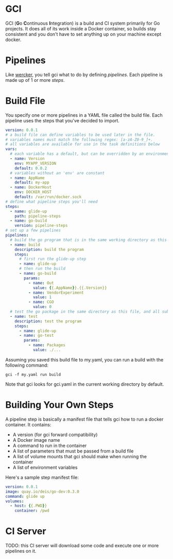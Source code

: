 # GCI

GCI (**G**o **C**ontinuous **I**ntegration) is a build and CI system primarily for Go projects. It does all of its work inside a Docker container, so builds stay consistent and you don't have to set anything up on your machine except docker.

# Pipelines

Like [wercker](http://wercker.com), you tell gci what to do by defining _pipelines_. Each pipeline is made up of 1 or more _steps_.

# Build File

You specify one or more pipelines in a YAML file called the build file. Each pipeline uses the steps that you've decided to import.

```yaml
version: 0.0.1
# a build file can define variables to be used later in the file.
# variables names must match the following regex: [a-zA-Z0-9_]+.
# all variables are available for use in the task definitions below
vars:
  # each variable has a default, but can be overridden by an environment variable
  - name: Version
    env: MYAPP_VERSION
    default: 0.0.2
  # variables without an 'env' are constant
  - name: AppName
    default: my-app
  - name: DockerHost
    env: DOCKER_HOST
    default: /var/run/docker.sock
# define what pipeline steps you'll need
steps:
  - name: glide-up
    path: pipeline-steps
  - name: go-build
    version: pipeline-steps
# set up a few pipelines
pipelines:
  # build the go program that is in the same working directory as this file
  - name: build
    description: build the program
    steps:
      # first run the glide-up step
      - name: glide-up
      # then run the build
      - name: go-build
        params:
          - name: Out
            value: {{.AppName}}.{{.Version}}
          - name: VendorExperiment
            value: 1
          - name: CGO
            value: 0
  # test the go package in the same directory as this file, and all sub packages from here too
  - name: test  
    description: test the program
    steps:
      - name: glide-up
      - name: go-test
        params:
          - name: Packages
            value: ./...
```

Assuming you saved this build file to my.yaml, you can run a build with the following command:

```console
gci -f my.yaml run build
```

Note that gci looks for gci.yaml in the current working directory by default.


# Building Your Own Steps

A pipeline step is basically a manifest file that tells gci how to run a docker container. It contains:

- A version (for gci forward compatibility)
- A Docker image name
- A command to run in the container
- A list of parameters that must be passed from a build file
- A list of volume mounts that gci should make when running the container
- A list of environment variables

Here's a sample step manifest file:

```yaml
version: 0.0.1
image: quay.io/deis/go-dev:0.3.0
command: glide up
volumes:
  - host: {{.PWD}}
    container: /pwd
```

# CI Server

TODO: this CI server will download some code and execute one or more pipelines on it.
